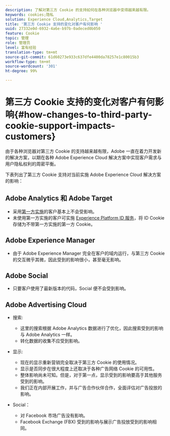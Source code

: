 ```yaml
---
description: 了解对第三方 Cookie 的支持如何在各种浏览器中变得越来越有限。
keywords: cookies;隐私
solution: Experience Cloud,Analytics,Target
title: '第三方 Cookie 支持的变化对客户有何影响 '
uuid: 27332e0d-6932-4a6e-b97b-0adeced0b050
feature: Cookie
topic: 管理
role: 管理员
level: 富有经验
translation-type: tm+mt
source-git-commit: 61d60273e933c637dfe4400da78257e1c80015b3
workflow-type: tm+mt
source-wordcount: '301'
ht-degree: 99%

---
```



# 第三方 Cookie 支持的变化对客户有何影响{#how-changes-to-third-party-cookie-support-impacts-customers}

由于各种浏览器对第三方 Cookie 的支持越来越有限，Adobe 一直在着力开发新的解决方案，以期在各种 Adobe Experience Cloud 解决方案中实现客户需求与用户隐私权利的周密平衡。

下表列出了第三方 Cookie 支持对当前实施 Adobe Experience Cloud 解决方案的影响：

## Adobe Analytics 和 Adobe Target

* 采用[第一方实施](/help/interface/cookies/cookies-first-party.md)的客户基本上不会受影响。
* 未使用第一方实施的客户可实施 [Experience Platform ID 服务](https://docs.adobe.com/content/help/zh-Hans/id-service/using/implementation/implementation-guides.html)，将 ID Cookie 存储为不带第一方实施的第一方 Cookie。

## Adobe Experience Manager

* 由于 Adobe Experience Manager 完全在客户的域内运行，与第三方 Cookie 的交互微乎其微，因此受到的影响很小，甚至毫无影响。

## Adobe Social

* 只要客户使用了最新版本的代码，Social 便不会受到影响。

## Adobe Advertising Cloud

* 搜索:

   * 这里的搜索根据 Adobe Analytics 数据进行了优化，因此搜索受到的影响与 Adobe Analytics 一样。
   * 转化数据的收集不应受到影响。

* 显示:

   * 现在的显示重新营销完全取决于第三方 Cookie 的使用情况。
   * 显示是否同步在很大程度上还取决于各种广告网络 Cookie 的可用性。
   * 整体影响尚未可知。但是，对于第一点，显示受到的影响要高于其他服务受到的影响。
   * 我们正在内部开展工作，并与广告合作伙伴合作，全面评估对广告投放的影响。

* Social：

   * 对 Facebook 市场广告没有影响。
   * Facebook Exchange (FBX) 受到的影响与展示广告投放受到的影响相同。
